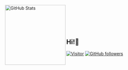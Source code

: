 <div>
  <img src="https://media.giphy.com/media/RbDKaczqWovIugyJmW/giphy.gif" alt="GitHub Stats" width="200" align="left"/>
</div>
<p></p>
<br></br>
<br></br>
<h2>Hi!👋</h2>

[![Visitor](https://visitor-badge.laobi.icu/badge?page_id=SW1pr0g.SW1pr0g)](https://github.com/SW1pr0g) [![GitHub followers](https://img.shields.io/github/followers/SW1pr0g.svg?style=social&label=Follow)](https://github.com/SW1pr0g?tab=followers)
